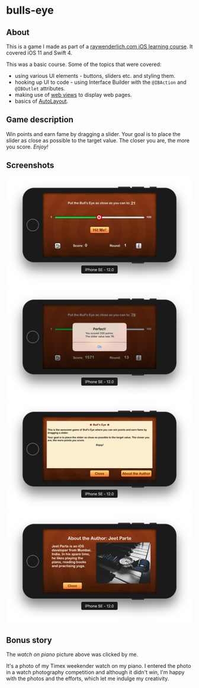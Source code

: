 # bulls-eye
## About

This is a game I made as part of a [raywenderlich.com iOS learning course][1]. It covered iOS 11 and Swift 4.

This was a basic course. Some of the topics that were covered:

* using various UI elements - buttons, sliders etc. and styling them.
* hooking up UI to code - using Interface Builder with the  `@IBAction` and `@IBOutlet` attributes.
* making use of [web views][2] to display web pages.
* basics of [AutoLayout][3].

## Game description
Win points and earn fame by dragging a slider.
Your goal is to place the slider as close as possible to the target value. The closer you are, the more you score.
*Enjoy!*


## Screenshots
![App screenshot](https://github.com/jeetparte/bulls-eye/blob/master/screenshots/Screen%20Shot%202018-10-13%20at%2012.23.24%20PM.png)
![App screenshot 2](https://github.com/jeetparte/bulls-eye/blob/master/screenshots/Screen%20Shot%202018-10-13%20at%2012.25.13%20PM.png)
![App screenshot 3](https://github.com/jeetparte/bulls-eye/blob/master/screenshots/Screen%20Shot%202018-10-13%20at%2012.25.21%20PM.png)
![App screenshot 4](https://github.com/jeetparte/bulls-eye/blob/master/screenshots/Screen%20Shot%202018-10-13%20at%2012.28.00%20PM.png)

## Bonus story

The *watch on piano* picture above was clicked by me.

It's a photo of my Timex weekender watch on my piano. I entered the photo in a watch photography competition and although it didn't win, I'm happy with the photos and the efforts, which let me indulge my creativity.



[1]: https://www.raywenderlich.com/389-new-course-your-first-swift-4-ios-11-app
[2]: https://developer.apple.com/documentation/webkit/wkwebview
[3]: https://developer.apple.com/library/archive/documentation/UserExperience/Conceptual/AutolayoutPG/index.html

